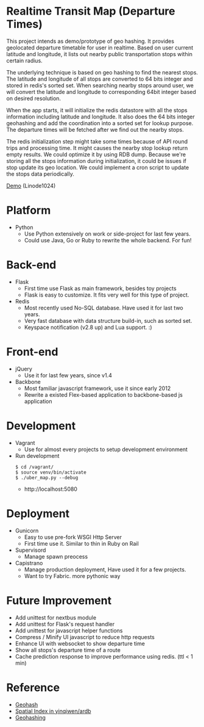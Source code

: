 Realtime Transit Map (Departure Times)
==============

This project intends as demo/prototype of geo hashing. It provides geolocated departure timetable for user in realtime. Based on user current latitude and longitude, it lists out nearby public transportation stops within certain radius.

The underlying technique is based on geo hashing to find the nearest stops. The latitude and longitude of all stops are converted to 64 bits integer and stored in redis's sorted set. When searching nearby stops around user, we will convert the latitude and longitude to corresponding 64bit integer based on desired resolution.

When the app starts, it will initialize the redis datastore with all the stops information including latitude and longitude. It also does the 64 bits integer geohashing and add the coordination into a sorted set for lookup purpose. The departure times will be fetched after we find out the nearby stops.

The redis initialization step might take some times because of API round trips and processing time. It might causes the nearby stop lookup return empty results. We could optimize it by using RDB dump. Because we're storing all the stops information during initialization, it could be issues if stop update its geo location. We could implement a cron script to update the stops data periodically.

[Demo](http://demo.trenvenue.com) (Linode1024)

# Platform
* Python
  * Use Python extensively on work or side-project for last few years.
  * Could use Java, Go or Ruby to rewrite the whole backend. For fun!

# Back-end
* Flask
  * First time use Flask as main framework, besides toy projects
  * Flask is easy to customize. It fits very well for this type of project.
* Redis
  * Most recently used No-SQL database. Have used it for last two years.
  * Very fast database with data structure build-in, such as sorted set.
  * Keyspace notification (v2.8 up) and Lua support. :)

# Front-end
* jQuery
  * Use it for last few years, since v1.4
* Backbone
  * Most familiar javascript framework, use it since early 2012
  * Rewrite a existed Flex-based application to backbone-based js application

# Development
* Vagrant
  * Use for almost every projects to setup development environment
* Run development
  ```
  $ cd /vagrant/
  $ source venv/bin/activate
  $ ./uber_map.py --debug
  ```
  * http://localhost:5080

# Deployment
* Gunicorn
  * Easy to use pre-fork WSGI Http Server
  * First time use it. Similar to thin in Ruby on Rail
* Supervisord
  * Manage spawn preocess
* Capistrano
  * Manage production deployment, Have used it for a few projects.
  * Want to try Fabric. more pythonic way

# Future Improvement
* Add unittest for nextbus module
* Add unittest for Flask's request handler
* Add unittest for javascript helper functions
* Compress / Minify UI javascript to reduce http requests
* Enhance UI with websocket to show departure time
* Show all stops's departure time of a route
* Cache prediction response to improve performance using redis. (ttl < 1 min)

# Reference
* [Geohash](http://en.wikipedia.org/wiki/Geohash)
* [Spatial Index in yinqiwen/ardb](https://github.com/yinqiwen/ardb/blob/master/doc/spatial-index.md)
* [Geohashing](http://xkcd.com/426/)
